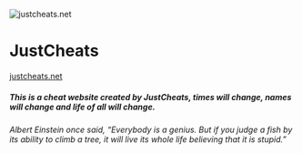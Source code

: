 ![justcheats.net](https://justcheats.net/Assets/icons/Logo.png "justcheats.net")

# JustCheats

[justcheats.net](https://justcheats.net)

##### This is a cheat website created by JustCheats, times will change, names will change and life of all will change.

###### Albert Einstein once said, “Everybody is a genius. But if you judge a fish by its ability to climb a tree, it will live its whole life believing that it is stupid.”
